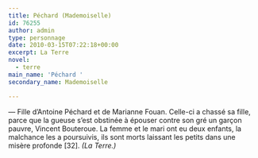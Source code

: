 ```yaml
---
title: Péchard (Mademoiselle)
id: 76255
author: admin
type: personnage
date: 2010-03-15T07:22:18+00:00
excerpt: La Terre
novel:
  - terre
main_name: 'Péchard '
secondary_name: Mademoiselle

---
```

— Fille d&rsquo;Antoine Péchard et de Marianne Fouan. Celle-ci a chassé sa fille, parce que la gueuse s&rsquo;est obstinée à épouser contre son gré un garçon pauvre, Vincent Bouteroue. La femme et le mari ont eu deux enfants, la malchance les a poursuivis, ils sont morts laissant les petits dans une misère profonde [32]. _(La Terre.)_
